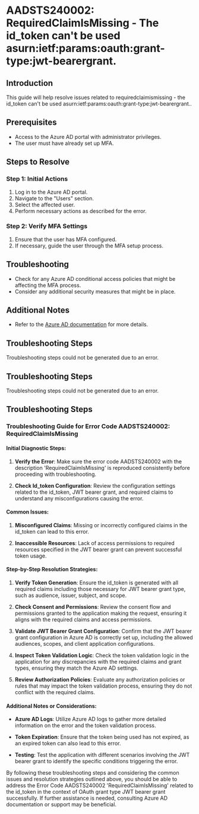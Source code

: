 # AADSTS240002: RequiredClaimIsMissing - The id_token can't be used asurn:ietf:params:oauth:grant-type:jwt-bearergrant.

## Introduction
This guide will help resolve issues related to requiredclaimismissing - the id_token can't be used asurn:ietf:params:oauth:grant-type:jwt-bearergrant..

## Prerequisites
- Access to the Azure AD portal with administrator privileges.
- The user must have already set up MFA.

## Steps to Resolve

### Step 1: Initial Actions
1. Log in to the Azure AD portal.
2. Navigate to the "Users" section.
3. Select the affected user.
4. Perform necessary actions as described for the error.

### Step 2: Verify MFA Settings
1. Ensure that the user has MFA configured.
2. If necessary, guide the user through the MFA setup process.

## Troubleshooting
- Check for any Azure AD conditional access policies that might be affecting the MFA process.
- Consider any additional security measures that might be in place.

## Additional Notes
- Refer to the [Azure AD documentation](https://learn.microsoft.com/en-us/azure/active-directory/) for more details.


## Troubleshooting Steps
Troubleshooting steps could not be generated due to an error.

## Troubleshooting Steps
Troubleshooting steps could not be generated due to an error.

## Troubleshooting Steps
### Troubleshooting Guide for Error Code AADSTS240002: RequiredClaimIsMissing

#### Initial Diagnostic Steps:
1. **Verify the Error**: Make sure the error code AADSTS240002 with the description 'RequiredClaimIsMissing' is reproduced consistently before proceeding with troubleshooting.
   
2. **Check Id_token Configuration**: Review the configuration settings related to the id_token, JWT bearer grant, and required claims to understand any misconfigurations causing the error.

#### Common Issues:
1. **Misconfigured Claims**: Missing or incorrectly configured claims in the id_token can lead to this error.
   
2. **Inaccessible Resources**: Lack of access permissions to required resources specified in the JWT bearer grant can prevent successful token usage.

#### Step-by-Step Resolution Strategies:
1. **Verify Token Generation**: Ensure the id_token is generated with all required claims including those necessary for JWT bearer grant type, such as audience, issuer, subject, and scope.

2. **Check Consent and Permissions**: Review the consent flow and permissions granted to the application making the request, ensuring it aligns with the required claims and access permissions.

3. **Validate JWT Bearer Grant Configuration**: Confirm that the JWT bearer grant configuration in Azure AD is correctly set up, including the allowed audiences, scopes, and client application configurations.

4. **Inspect Token Validation Logic**: Check the token validation logic in the application for any discrepancies with the required claims and grant types, ensuring they match the Azure AD settings.

5. **Review Authorization Policies**: Evaluate any authorization policies or rules that may impact the token validation process, ensuring they do not conflict with the required claims.

#### Additional Notes or Considerations:
- **Azure AD Logs**: Utilize Azure AD logs to gather more detailed information on the error and the token validation process.
  
- **Token Expiration**: Ensure that the token being used has not expired, as an expired token can also lead to this error.

- **Testing**: Test the application with different scenarios involving the JWT bearer grant to identify the specific conditions triggering the error.

By following these troubleshooting steps and considering the common issues and resolution strategies outlined above, you should be able to address the Error Code AADSTS240002 'RequiredClaimIsMissing' related to the id_token in the context of OAuth grant type JWT bearer grant successfully. If further assistance is needed, consulting Azure AD documentation or support may be beneficial.